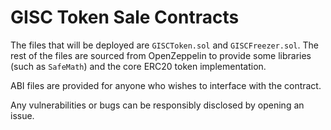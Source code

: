 # GISC Token Sale Contracts

The files that will be deployed are `GISCToken.sol` and `GISCFreezer.sol`. The rest of the files are sourced from OpenZeppelin to provide some libraries (such as `SafeMath`) and the core ERC20 token implementation.

ABI files are provided for anyone who wishes to interface with the contract.

Any vulnerabilities or bugs can be responsibly disclosed by opening an issue.

